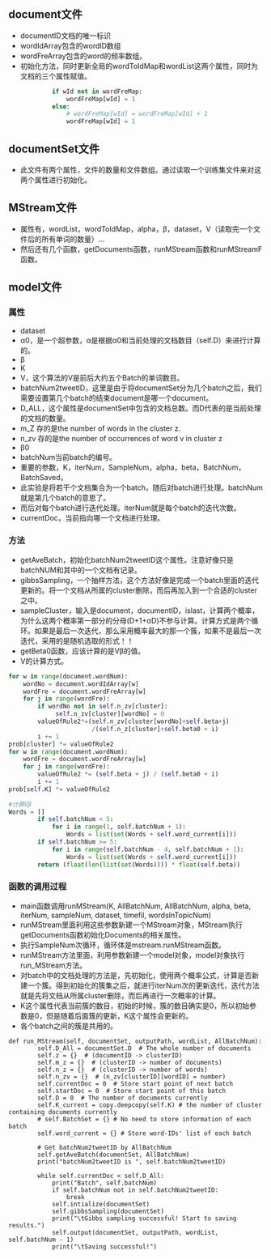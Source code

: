 ## document文件

* documentID文档的唯一标识
* wordIdArray包含的wordID数组
* wordFreArray包含的word的频率数组。
* 初始化方法，同时更新全局的wordToIdMap和wordList这两个属性，同时为文档的三个属性赋值。

```python
            if wId not in wordFreMap:
                wordFreMap[wId] = 1
            else:
                # wordFreMap[wId] = wordFreMap[wId] + 1
                wordFreMap[wId] = 1
```

## documentSet文件

* 此文件有两个属性，文件的数量和文件数组。通过读取一个训练集文件来对这两个属性进行初始化。



## MStream文件

* 属性有，wordList，wordToIdMap，alpha，β，dataset，V（读取完一个文件后的所有单词的数量）...
* 然后还有几个函数，getDocuments函数，runMStream函数和runMStreamF函数。



## model文件

### 属性

* dataset
* α0，是一个超参数，α是根据α0和当前处理的文档数目（self.D）来进行计算的。
* β
* K
* V，这个算法的V是前后大约五个Batch的单词数目。
* batchNum2tweetID，这里是由于将documentSet分为几个batch之后，我们需要设置第几个batch的结束document是哪一个document。
* D_ALL，这个属性是documentSet中包含的文档总数。而D代表的是当前处理的文档的数量。
* m_Z 存的是the number of words in the cluster z.
* n_zv 存的是the number of occurrences of word v in cluster z
* β0
* batchNum当前batch的编号。
* 重要的参数，K，iterNum，SampleNum，alpha，beta，BatchNum，BatchSaved，
* 此实验是将若干个文档集合为一个batch，随后对batch进行处理。batchNum就是第几个batch的意思了。
* 而后对每个batch进行迭代处理。iterNum就是每个batch的迭代次数。
* currentDoc，当前指向哪一个文档进行处理。

### 方法

* getAveBatch，初始化batchNum2tweetID这个属性。注意好像只是batchNUM和其中的一个文档有记录。
* gibbsSampling，一个抽样方法，这个方法好像是完成一个batch里面的迭代更新的。将一个文档从所属的cluster删除，而后再加入到一个合适的cluster之中。
* sampleCluster，输入是document，documentID，islast，计算两个概率，为什么这两个概率第一部分的分母(D+1+αD)不参与计算。计算方式是两个循环。如果是最后一次迭代，那么采用概率最大的那一个簇，如果不是最后一次迭代，采用的是随机选取的形式！！
* getBeta0函数，应该计算的是Vβ的值。
* V的计算方式。

```python
for w in range(document.wordNum):
    wordNo = document.wordIdArray[w]
    wordFre = document.wordFreArray[w]
    for j in range(wordFre):
        if wordNo not in self.n_zv[cluster]:
             self.n_zv[cluster][wordNo] = 0
        valueOfRule2*=(self.n_zv[cluster[wordNo]+self.beta+j)
                       /(self.n_z[cluster]+self.beta0 + i)  
        i += 1
prob[cluster] *= valueOfRule2
for w in range(document.wordNum):
    wordFre = document.wordFreArray[w]
    for j in range(wordFre):
        valueOfRule2 *= (self.beta + j) / (self.beta0 + i)
        i += 1
prob[self.K] *= valueOfRule2
                                 
#计算Vβ
Words = []
        if self.batchNum < 5:
            for i in range(1, self.batchNum + 1):
                Words = list(set(Words + self.word_current[i]))
        if self.batchNum >= 5:
            for i in range(self.batchNum - 4, self.batchNum + 1):
                Words = list(set(Words + self.word_current[i]))
        return (float(len(list(set(Words)))) * float(self.beta))
```

### 函数的调用过程

* main函数调用runMStream(K, AllBatchNum, AllBatchNum, alpha, beta, iterNum, sampleNum, dataset, timefil, wordsInTopicNum)
* runMStream里面利用这些参数新建一个MStream对象，MStream执行getDocuments函数初始化Documents的相关属性。
* 执行SampleNum次循环，循环体是mstream.runMStream函数。
* runMStream方法里面，利用参数新建一个model对象，model对象执行run_MStream方法。
* 对batch中的文档处理的方法是，先初始化，使用两个概率公式，计算是否新建一个簇。得到初始化的簇集之后，就进行iterNum次的更新迭代，迭代方法就是先将文档从所属cluster删除，而后再进行一次概率的计算。
* K这个属性代表当前簇的数目，初始的时候，簇的数目确实是0，所以初始参数是0，但是随着后面簇的更新，K这个属性会更新的。
* 各个batch之间的簇是共用的。

```
def run_MStream(self, documentSet, outputPath, wordList, AllBatchNum):
        self.D_All = documentSet.D  # The whole number of documents
        self.z = {}  # (documentID -> clusterID)
        self.m_z = {}  # (clusterID -> number of documents)
        self.n_z = {}  # (clusterID -> number of words)
        self.n_zv = {}  # (n_zv[clusterID][wordID] = number)
        self.currentDoc = 0  # Store start point of next batch
        self.startDoc = 0  # Store start point of this batch
        self.D = 0  # The number of documents currently
        self.K_current = copy.deepcopy(self.K) # the number of cluster containing documents currently
        # self.BatchSet = {} # No need to store information of each batch
        self.word_current = {} # Store word-IDs' list of each batch

        # Get batchNum2tweetID by AllBatchNum
        self.getAveBatch(documentSet, AllBatchNum)
        print("batchNum2tweetID is ", self.batchNum2tweetID)

        while self.currentDoc < self.D_All:
            print("Batch", self.batchNum)
            if self.batchNum not in self.batchNum2tweetID:
                break
            self.intialize(documentSet)
            self.gibbsSampling(documentSet)
            print("\tGibbs sampling successful! Start to saving results.")
            self.output(documentSet, outputPath, wordList, self.batchNum - 1)
            print("\tSaving successful!")
```

